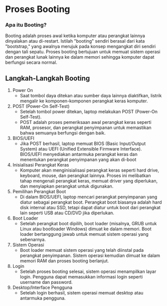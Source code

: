 # Proses Booting
### Apa itu Booting?
Booting adalah proses awal ketika komputer atau perangkat lainnya dinyalakan atau di-restart. Istilah "booting" sendiri berasal dari kata "bootstrap," yang awalnya merujuk pada konsep mengangkat diri sendiri dengan tali sepatu. Proses booting bertujuan untuk memuat sistem operasi dan perangkat lunak lainnya ke dalam memori sehingga komputer dapat berfungsi secara normal.

## Langkah-Langkah Booting
1) Power On
    - Saat tombol daya ditekan atau sumber daya lainnya diaktifkan, listrik mengalir ke komponen-komponen perangkat keras komputer.
2) POST (Power-On Self-Test)
    - Setelah tombol power ditekan, laptop melakukan POST (Power-On Self-Test).
    - POST adalah proses pemeriksaan awal perangkat keras seperti RAM, prosesor, dan perangkat penyimpanan untuk memastikan bahwa semuanya berfungsi dengan baik.
3) BIOS/UEFI
    - Jika POST berhasil, laptop memuat BIOS (Basic Input/Output System) atau UEFI (Unified Extensible Firmware Interface).
    BIOS/UEFI menyediakan antarmuka perangkat keras dan menentukan perangkat penyimpanan yang akan di-boot
4) Inisialisasi Perangkat Keras
   - Komputer akan menginisialisasi perangkat keras seperti hard drive, keyboard, mouse, dan perangkat lainnya. Proses ini melibatkan tahap mengenali perangkat keras, memuat driver yang diperlukan, dan menyiapkan perangkat untuk digunakan.
5) Pemilihan Perangkat Boot
    - Di dalam BIOS/UEFI, laptop mencari perangkat penyimpanan yang diatur sebagai perangkat boot. Perangkat boot biasanya adalah hard disk internal atau SSD, tetapi dapat diatur untuk boot dari perangkat lain seperti USB atau CD/DVD jika diperlukan.
6) Boot Loader
    - Setelah perangkat boot dipilih, boot loader (misalnya, GRUB untuk Linux atau bootloader Windows) dimuat ke dalam memori. Boot loader bertanggung jawab untuk memuat sistem operasi yang sebenarnya.
7) Sistem Operasi
    - Boot loader memuat sistem operasi yang telah diinstal pada perangkat penyimpanan.
    Sistem operasi kemudian dimuat ke dalam memori RAM dan proses booting berlanjut.
8) Login
   - Setelah proses booting selesai, sistem operasi menampilkan layar login. Pengguna dapat memasukkan informasi login seperti username dan password.
9) Desktop/Interface Pengguna
    - Setelah login berhasil, sistem operasi memuat desktop atau antarmuka pengguna.